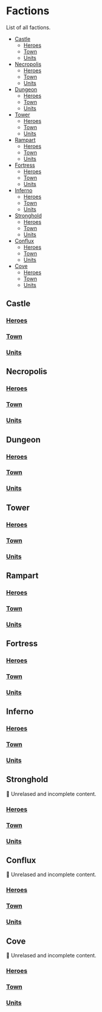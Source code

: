 # Factions

List of all factions.

<!-- MarkdownTOC autolink="true" autoanchor="true" -->

- [Castle](#castle)
	- [Heroes](#heroes)
	- [Town](#town)
	- [Units](#units)
- [Necropolis](#necropolis)
	- [Heroes](#heroes-1)
	- [Town](#town-1)
	- [Units](#units-1)
- [Dungeon](#dungeon)
	- [Heroes](#heroes-2)
	- [Town](#town-2)
	- [Units](#units-2)
- [Tower](#tower)
	- [Heroes](#heroes-3)
	- [Town](#town-3)
	- [Units](#units-3)
- [Rampart](#rampart)
	- [Heroes](#heroes-4)
	- [Town](#town-4)
	- [Units](#units-4)
- [Fortress](#fortress)
	- [Heroes](#heroes-5)
	- [Town](#town-5)
	- [Units](#units-5)
- [Inferno](#inferno)
	- [Heroes](#heroes-6)
	- [Town](#town-6)
	- [Units](#units-6)
- [Stronghold](#stronghold)
	- [Heroes](#heroes-7)
	- [Town](#town-7)
	- [Units](#units-7)
- [Conflux](#conflux)
	- [Heroes](#heroes-8)
	- [Town](#town-8)
	- [Units](#units-8)
- [Cove](#cove)
	- [Heroes](#heroes-9)
	- [Town](#town-9)
	- [Units](#units-9)

<!-- /MarkdownTOC -->

<a id="castle"></a>
## Castle

<a id="heroes"></a>
### [Heroes](heroes.md#castle)

<a id="town"></a>
### [Town](towns.md#castle)

<a id="units"></a>
### [Units](units.md#castle)

<a id="necropolis"></a>
## Necropolis

<a id="heroes-1"></a>
### [Heroes](heroes.md#necropolis)

<a id="town-1"></a>
### [Town](towns.md#necropolis)

<a id="units-1"></a>
### [Units](units.md#necropolis)

<a id="dungeon"></a>
## Dungeon

<a id="heroes-2"></a>
### [Heroes](heroes.md#dungeon)

<a id="town-2"></a>
### [Town](towns.md#dungeon)

<a id="units-2"></a>
### [Units](units.md#dungeon)

<a id="tower"></a>
## Tower

<a id="heroes-3"></a>
### [Heroes](heroes.md#tower)

<a id="town-3"></a>
### [Town](towns.md#tower)

<a id="units-3"></a>
### [Units](units.md#tower)

<a id="rampart"></a>
## Rampart

<a id="heroes-4"></a>
### [Heroes](heroes.md#rampart)

<a id="town-4"></a>
### [Town](towns.md#rampart)

<a id="units-4"></a>
### [Units](units.md#rampart)

<a id="fortress"></a>
## Fortress

<a id="heroes-5"></a>
### [Heroes](heroes.md#fortress)

<a id="town-5"></a>
### [Town](towns.md#fortress)

<a id="units-5"></a>
### [Units](units.md#fortress)

<a id="inferno"></a>
## Inferno

<a id="heroes-6"></a>
### [Heroes](heroes.md#inferno)

<a id="town-6"></a>
### [Town](towns.md#inferno)

<a id="units-6"></a>
### [Units](units.md#inferno)

<a id="stronghold"></a>
## Stronghold

🔮 Unrelased and incomplete content.

<a id="heroes-7"></a>
### [Heroes](heroes.md#stronghold)

<a id="town-7"></a>
### [Town](towns.md#stronghold)

<a id="units-7"></a>
### [Units](units.md#stronghold)

<a id="conflux"></a>
## Conflux

🔮 Unrelased and incomplete content.

<a id="heroes-8"></a>
### [Heroes](heroes.md#conflux)

<a id="town-8"></a>
### [Town](towns.md#conflux)

<a id="units-8"></a>
### [Units](units.md#conflux)

<a id="cove"></a>
## Cove

🔮 Unrelased and incomplete content.

<a id="heroes-9"></a>
### [Heroes](heroes.md#cove)

<a id="town-9"></a>
### [Town](towns.md#cove)

<a id="units-9"></a>
### [Units](units.md#cove)
